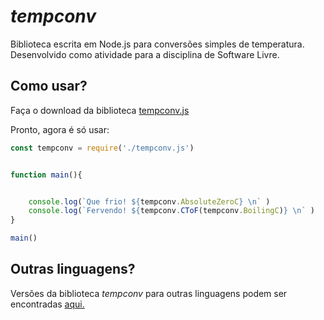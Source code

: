 *tempconv*
=====
Biblioteca escrita em Node.js para conversões simples de temperatura. Desenvolvido como atividade para a disciplina de Software Livre. 

Como usar?
----
Faça o download da biblioteca [tempconv.js](/tempconv/tempconv.js)

Pronto, agora é só usar:
```js
const tempconv = require('./tempconv.js')


function main(){


    console.log(`Que frio! ${tempconv.AbsoluteZeroC} \n` )
	console.log(`Fervendo! ${tempconv.CToF(tempconv.BoilingC)} \n` )
}

main()
```

Outras linguagens?
----
Versões da biblioteca *tempconv* para outras linguagens podem ser encontradas [aqui.](https://github.com/ufla-gcc259/aula-git-parte-2)